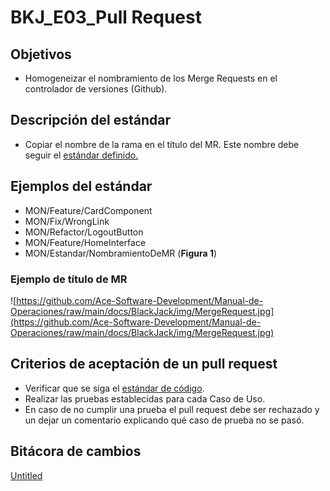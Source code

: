 # BKJ_E03_Pull Request

## **Objetivos**

- Homogeneizar el nombramiento de los Merge Requests en el controlador de versiones (Github).

## **Descripción del estándar**

- Copiar el nombre de la rama en el título del MR. Este nombre debe seguir el [estándar definido.](BKJ_E02_Nombramiento%20de%20Ramas%20para%20Versionamiento%2041b25a5f7fb24877bc3aa958c9410c93.md)

## **Ejemplos del estándar**

- MON/Feature/CardComponent
- MON/Fix/WrongLink
- MON/Refactor/LogoutButton
- MON/Feature/HomeInterface
- MON/Estandar/NombramientoDeMR (**Figura 1**)

### Ejemplo de título de MR

![https://github.com/Ace-Software-Development/Manual-de-Operaciones/raw/main/docs/BlackJack/img/MergeRequest.jpg](https://github.com/Ace-Software-Development/Manual-de-Operaciones/raw/main/docs/BlackJack/img/MergeRequest.jpg)

## Criterios de aceptación de un pull request

- Verificar que se siga el [estándar de código](BKJ_E04_Co%CC%81digo%20be0d121c15e64b5a9c5631cce51f8792.md).
- Realizar las pruebas establecidas para cada Caso de Uso.
- En caso de no cumplir una prueba el pull request debe ser rechazado y un dejar un comentario explicando qué caso de prueba no se pasó.

## Bitácora de cambios

[Untitled](BKJ_E03_Pull%20Request%202a33b86aed2b43608490bb0e784b3835/Untitled%20Database%206854e27faa144f199f0a855d8e01bb0e.csv)